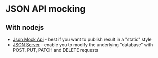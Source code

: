 
# JSON API mocking

## With nodejs

- [Json Mock Api](https://www.npmjs.com/package/json-mock-api) - best if you want to publish result in a "static" style
- [JSON Server](https://github.com/typicode/json-server) - enable you to modify the underlying "database" with POST, PUT, PATCH and DELETE requests



